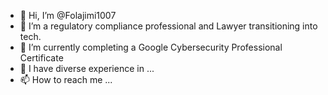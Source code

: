 - 👋 Hi, I’m @Folajimi1007
- 👀 I’m a regulatory compliance professional and Lawyer transitioning into tech.
- 🌱 I’m currently completing a Google Cybersecurity Professional Certificate
- 💞️ I have diverse experience in ...
- 📫 How to reach me ...

<!---
Folajimi1007/Folajimi1007 is a ✨ special ✨ repository because its `README.md` (this file) appears on your GitHub profile.
You can click the Preview link to take a look at your changes.
--->
